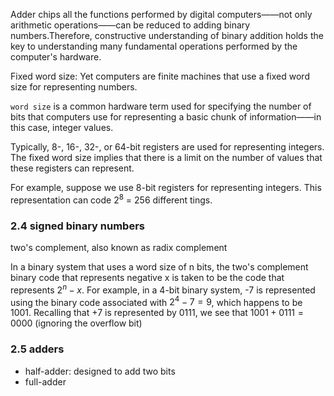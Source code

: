 Adder chips
all the functions performed by digital computers——not only arithmetic operations——can be reduced to adding binary numbers.Therefore, constructive understanding of binary addition holds the key to understanding many fundamental operations performed by the computer's hardware.

Fixed word size: Yet computers are finite machines that use a fixed word size for representing numbers.

`word size` is a common hardware term used for specifying the number of bits that computers use for representing a basic chunk of information——in this case, integer values.

Typically, 8-, 16-, 32-, or 64-bit registers are used for representing integers. The fixed word size implies that there is a limit on the number of values that these registers can represent.

For example, suppose we use 8-bit registers for representing integers. This representation can code $2^8$ = 256 different tings. 

### 2.4 signed binary numbers

two's complement, also known as radix complement

In a binary system that uses a word size of n bits, the two's complement binary code that represents negative x is taken to be the code that represents $2^n - x$. For example, in a 4-bit binary system, -7 is represented using the binary code associated with $2^4 - 7=9$, which happens to be 1001. Recalling that +7 is represented by 0111, we see that $1001 + 0111 = 0000$ (ignoring the overflow bit)

### 2.5 adders

- half-adder: designed to add two bits
- full-adder







